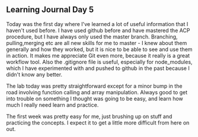 ## Learning Journal Day 5

Today was the first day where I've learned a lot of useful information that I haven't used before. I have used github before and have mastered the ACP procedure, but I have always only used the master branch. Branching, pulling,merging etc are all new skills for me to master - I knew about them generally and how they worked, but it is nice to be able to see and use them in action. It makes me appreciate Git even more, because it really is a great workflow tool. Also the .gitignore file is useful, especially for node_modules, which I have experimented with and pushed to github in the past because I didn't know any better. 

The lab today was pretty straightforward except for a minor bump in the road involving function calling and array manipulation. Always good to get into trouble on something I thought was going to be easy, and learn how much I really need learn and practice. 

The first week was pretty easy for me, just brushing up on stuff and practicing the concepts. I expect it to get a little more difficult from here on out. 